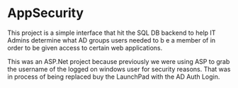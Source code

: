 # AppSecurity

This project is a simple interface that hit the SQL DB backend to help IT Admins determine what AD groups users needed to b e a member of in order to be given access to certain web applications.

This was an ASP.Net project because previously we were using ASP to grab the username of the logged on windows user for security reasons. That was in process of being replaced buy the LaunchPad with the AD Auth Login.